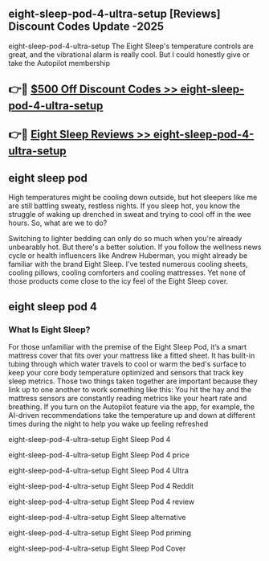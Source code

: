## eight-sleep-pod-4-ultra-setup [Reviews​] Discount Codes Update -2025

eight-sleep-pod-4-ultra-setup The Eight Sleep's temperature controls are great, and the vibrational alarm is really cool. But I could honestly give or take the Autopilot membership

## 👉🔴 [$500 Off Discount Codes >> eight-sleep-pod-4-ultra-setup](http://download.freeplayer.one?title=eight-sleep-pod-4-ultra-setup&ref=18-ES)

## 👉🔴 [Eight Sleep Reviews >> eight-sleep-pod-4-ultra-setup](http://download.freeplayer.one?title=eight-sleep-pod-4-ultra-setup&ref=18-ES)

## eight sleep pod

High temperatures might be cooling down outside, but hot sleepers like me are still battling sweaty, restless nights. If you sleep hot, you know the struggle of waking up drenched in sweat and trying to cool off in the wee hours. So, what are we to do?

Switching to lighter bedding can only do so much when you're already unbearably hot. But there's a better solution. If you follow the wellness news cycle or health influencers like Andrew Huberman, you might already be familiar with the brand Eight Sleep. I've tested numerous cooling sheets, cooling pillows, cooling comforters and cooling mattresses. Yet none of those products come close to the icy feel of the Eight Sleep cover.

## eight sleep pod 4

### What Is Eight Sleep?

For those unfamiliar with the premise of the Eight Sleep Pod, it’s a smart mattress cover that fits over your mattress like a fitted sheet. It has built-in tubing through which water travels to cool or warm the bed's surface to keep your core body temperature optimized and sensors that track key sleep metrics. Those two things taken together are important because they link up to one another to work something like this: You hit the hay and the mattress sensors are constantly reading metrics like your heart rate and breathing. If you turn on the Autopilot feature via the app, for example, the AI-driven recommendations take the temperature up and down at different times during the night to help you wake up feeling refreshed

eight-sleep-pod-4-ultra-setup Eight Sleep Pod 4

eight-sleep-pod-4-ultra-setup Eight Sleep Pod 4 price

eight-sleep-pod-4-ultra-setup Eight Sleep Pod 4 Ultra

eight-sleep-pod-4-ultra-setup Eight Sleep Pod 4 Reddit

eight-sleep-pod-4-ultra-setup Eight Sleep Pod 4 review

eight-sleep-pod-4-ultra-setup Eight Sleep alternative

eight-sleep-pod-4-ultra-setup Eight Sleep Pod priming

eight-sleep-pod-4-ultra-setup Eight Sleep Pod Cover